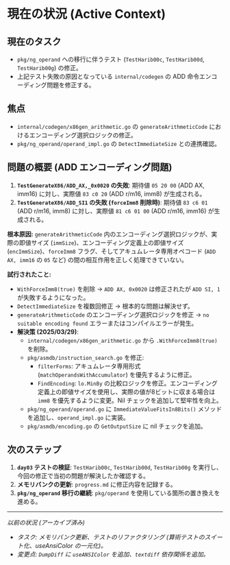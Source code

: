 # 現在の状況 (Active Context)

## 現在のタスク

- `pkg/ng_operand` への移行に伴うテスト (`TestHarib00c`, `TestHarib00d`, `TestHarib00g`) の修正。
- 上記テスト失敗の原因となっている `internal/codegen` の ADD 命令エンコーディング問題を修正する。

## 焦点

- `internal/codegen/x86gen_arithmetic.go` の `generateArithmeticCode` におけるエンコーディング選択ロジックの修正。
- `pkg/ng_operand/operand_impl.go` の `DetectImmediateSize` との連携確認。

## 問題の概要 (ADD エンコーディング問題)

1.  **`TestGenerateX86/ADD_AX,_0x0020` の失敗**: 期待値 `05 20 00` (ADD AX, imm16) に対し、実際値 `83 c0 20` (ADD r/m16, imm8) が生成される。
2.  **`TestGenerateX86/ADD_SI1` の失敗 (`forceImm8` 削除時)**: 期待値 `83 c6 01` (ADD r/m16, imm8) に対し、実際値 `81 c6 01 00` (ADD r/m16, imm16) が生成される。

**根本原因:** `generateArithmeticCode` 内のエンコーディング選択ロジックが、実際の即値サイズ (`immSize`)、エンコーディング定義上の即値サイズ (`encImmSize`)、`forceImm8` フラグ、そしてアキュムレータ専用オペコード (`ADD AX, imm16` の `05` など) の間の相互作用を正しく処理できていない。

**試行されたこと:**
- `WithForceImm8(true)` を削除 -> `ADD AX, 0x0020` は修正されたが `ADD SI, 1` が失敗するようになった。
- `DetectImmediateSize` を複数回修正 -> 根本的な問題は解決せず。
- `generateArithmeticCode` のエンコーディング選択ロジックを修正 -> `no suitable encoding found` エラーまたはコンパイルエラーが発生。
- **解決策 (2025/03/29)**:
    - `internal/codegen/x86gen_arithmetic.go` から `.WithForceImm8(true)` を削除。
    - `pkg/asmdb/instruction_search.go` を修正:
        - `filterForms`: アキュムレータ専用形式 (`matchOperandsWithAccumulator`) を優先するように修正。
        - `FindEncoding`: `lo.MinBy` の比較ロジックを修正。エンコーディング定義上の即値サイズを使用し、実際の値が8ビットに収まる場合は `imm8` を優先するように変更。Nil チェックを追加して堅牢性を向上。
    - `pkg/ng_operand/operand.go` に `ImmediateValueFitsIn8Bits()` メソッドを追加し、`operand_impl.go` に実装。
    - `pkg/asmdb/encoding.go` の `GetOutputSize` に nil チェックを追加。

## 次のステップ

1.  **`day03` テストの検証**: `TestHarib00c`, `TestHarib00d`, `TestHarib00g` を実行し、今回の修正で当初の問題が解決したか確認する。
2.  **メモリバンクの更新**: `progress.md` に修正内容を記録する。
3.  **`pkg/ng_operand` 移行の継続**: `pkg/operand` を使用している箇所の置き換えを進める。

---
*以前の状況 (アーカイブ済み)*
- *タスク: メモリバンク更新、テストのリファクタリング (算術テストのスイート化、useAnsiColor の一元化)。*
- *変更点: `DumpDiff` に `useANSIColor` を追加、`textdiff` 依存関係を追加。*
